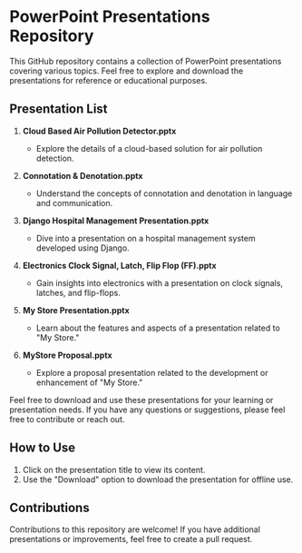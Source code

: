 # PowerPoint Presentations Repository

This GitHub repository contains a collection of PowerPoint presentations covering various topics. Feel free to explore and download the presentations for reference or educational purposes.

## Presentation List

1. **Cloud Based Air Pollution Detector.pptx**
   - Explore the details of a cloud-based solution for air pollution detection.

2. **Connotation & Denotation.pptx**
   - Understand the concepts of connotation and denotation in language and communication.

3. **Django Hospital Management Presentation.pptx**
   - Dive into a presentation on a hospital management system developed using Django.

4. **Electronics Clock Signal, Latch, Flip Flop (FF).pptx**
   - Gain insights into electronics with a presentation on clock signals, latches, and flip-flops.

5. **My Store Presentation.pptx**
   - Learn about the features and aspects of a presentation related to "My Store."

6. **MyStore Proposal.pptx**
   - Explore a proposal presentation related to the development or enhancement of "My Store."

Feel free to download and use these presentations for your learning or presentation needs. If you have any questions or suggestions, please feel free to contribute or reach out.

## How to Use

1. Click on the presentation title to view its content.
2. Use the "Download" option to download the presentation for offline use.

## Contributions

Contributions to this repository are welcome! If you have additional presentations or improvements, feel free to create a pull request.
